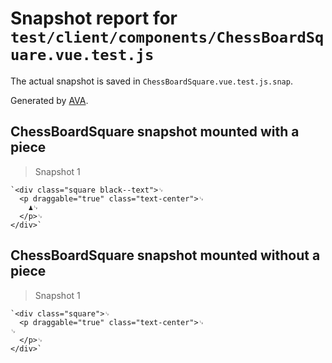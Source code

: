 # Snapshot report for `test/client/components/ChessBoardSquare.vue.test.js`

The actual snapshot is saved in `ChessBoardSquare.vue.test.js.snap`.

Generated by [AVA](https://avajs.dev).

## ChessBoardSquare snapshot mounted with a piece

> Snapshot 1

    `<div class="square black--text">␊
      <p draggable="true" class="text-center">␊
        ♟␊
      </p>␊
    </div>`

## ChessBoardSquare snapshot mounted without a piece

> Snapshot 1

    `<div class="square">␊
      <p draggable="true" class="text-center">␊
    ␊
      </p>␊
    </div>`
